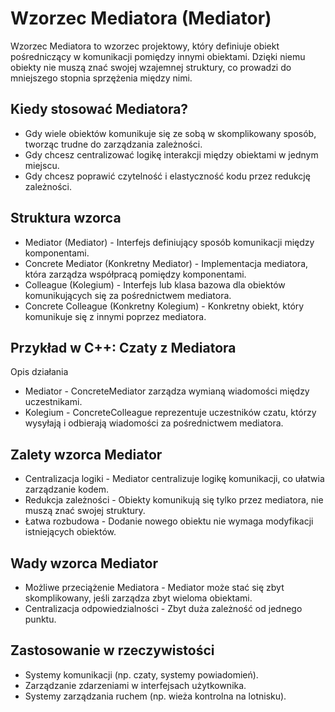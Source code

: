 # Wzorzec Mediatora (Mediator)
Wzorzec Mediatora to wzorzec projektowy, który definiuje obiekt pośredniczący w komunikacji pomiędzy innymi obiektami. Dzięki niemu obiekty nie muszą znać swojej wzajemnej struktury, co prowadzi do mniejszego stopnia sprzężenia między nimi.

## Kiedy stosować Mediatora?
- Gdy wiele obiektów komunikuje się ze sobą w skomplikowany sposób, tworząc trudne do zarządzania zależności.
- Gdy chcesz centralizować logikę interakcji między obiektami w jednym miejscu.
- Gdy chcesz poprawić czytelność i elastyczność kodu przez redukcję zależności.

## Struktura wzorca
- Mediator (Mediator) - Interfejs definiujący sposób komunikacji między komponentami.
- Concrete Mediator (Konkretny Mediator) - Implementacja mediatora, która zarządza współpracą pomiędzy komponentami.
- Colleague (Kolegium) - Interfejs lub klasa bazowa dla obiektów komunikujących się za pośrednictwem mediatora.
- Concrete Colleague (Konkretny Kolegium) - Konkretny obiekt, który komunikuje się z innymi poprzez mediatora.

## Przykład w C++: Czaty z Mediatora
Opis działania
- Mediator - ConcreteMediator zarządza wymianą wiadomości między uczestnikami.
- Kolegium - ConcreteColleague reprezentuje uczestników czatu, którzy wysyłają i odbierają wiadomości za pośrednictwem mediatora.

## Zalety wzorca Mediator
- Centralizacja logiki - Mediator centralizuje logikę komunikacji, co ułatwia zarządzanie kodem.
- Redukcja zależności - Obiekty komunikują się tylko przez mediatora, nie muszą znać swojej struktury.
- Łatwa rozbudowa - Dodanie nowego obiektu nie wymaga modyfikacji istniejących obiektów.

## Wady wzorca Mediator
- Możliwe przeciążenie Mediatora - Mediator może stać się zbyt skomplikowany, jeśli zarządza zbyt wieloma obiektami.
- Centralizacja odpowiedzialności - Zbyt duża zależność od jednego punktu.

## Zastosowanie w rzeczywistości
- Systemy komunikacji (np. czaty, systemy powiadomień).
- Zarządzanie zdarzeniami w interfejsach użytkownika.
- Systemy zarządzania ruchem (np. wieża kontrolna na lotnisku).
